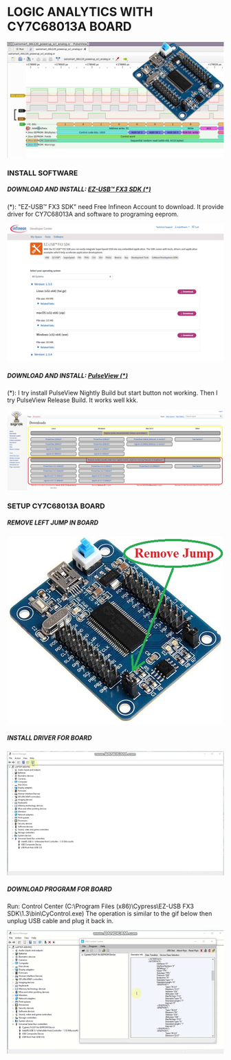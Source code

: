 LOGIC ANALYTICS WITH CY7C68013A BOARD
====
<img src="https://raw.githubusercontent.com/HDPro/makelogic/master/images/image_1.png">

### INSTALL SOFTWARE

##### DOWNLOAD AND INSTALL: [EZ-USB™ FX3 SDK (*)](https://softwaretools.infineon.com/tools/com.ifx.tb.tool.ezusbfx3sdk)
(*): "EZ-USB™ FX3 SDK" need Free Infineon Account to download. It provide driver for CY7C68013A and software to programing eeprom.

<p align="center">
<img src="https://raw.githubusercontent.com/HDPro/makelogic/master/images/image_2.png" width=800>
</p>

##### DOWNLOAD AND INSTALL: [PulseView (*)](https://sigrok.org/wiki/Downloads)
(*): I try install PulseView Nightly Build but start button not working. Then I try PulseView Release Build. It works well kkk.

<p align="center">
<img src="https://raw.githubusercontent.com/HDPro/makelogic/master/images/image_3.png" width=800>
</p>

### SETUP CY7C68013A BOARD

##### REMOVE LEFT JUMP IN BOARD

<p align="center">
<img src="https://raw.githubusercontent.com/HDPro/makelogic/master/images/image_4.jpg">
</p>

##### INSTALL DRIVER FOR BOARD

<p align="center">
<img src="https://raw.githubusercontent.com/HDPro/makelogic/master/images/image_5.gif">
</p>

##### DOWNLOAD PROGRAM FOR BOARD
Run: Control Center (C:\Program Files (x86)\Cypress\EZ-USB FX3 SDK\1.3\bin\CyControl.exe)
The operation is similar to the gif below then unplug USB cable and plug it back in.

<p align="center">
<img src="https://raw.githubusercontent.com/HDPro/makelogic/master/images/image_6.gif">
</p>

